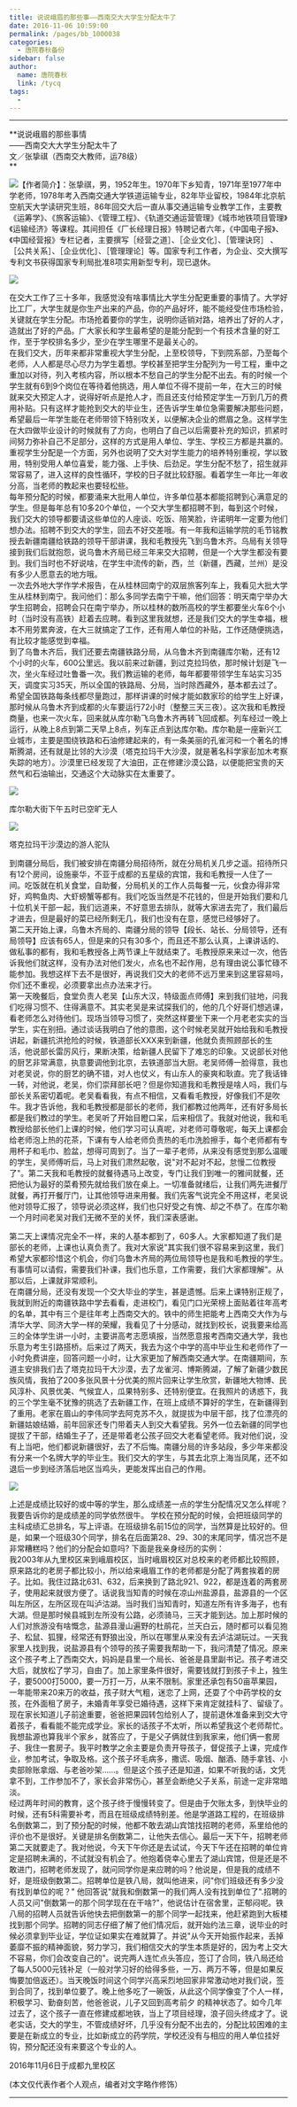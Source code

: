```yaml
---
title: 说说峨眉的那些事——西南交大大学生分配太牛了
date: 2016-11-06 10:59:00
permalink: /pages/bb_1000038
categories: 
  - 唐院春秋备份
sidebar: false
author: 
  name: 唐院春秋
  link: /tycq
tags: 
  - 
---
```


* * *

**说说峨眉的那些事情  
——西南交大大学生分配太牛了  
文／张挚祺（西南交大教师，运78级）  
**

  

![](/pic/img0.ph.126.net_7npUZLy3RXIVsrxyWAcSlQ==_6632067221768612895.jpg)【作者简介】：张挚祺，男，1952年生。1970年下乡知青，1971年至1977年中学老师，1978年考入西南交通大学铁道运输专业，82年毕业留校，1984年北京航空航天大学读研究生班，86年回交大后一直从事交通运输专业教学工作，主要教《运筹学》、《旅客运输》、《管理工程》、《轨道交通运营管理》《城市地铁项目管理》《运输经济》等课程。其间担任《厂长经理日报》特聘记者六年，《中国电子报》、《中国经营报》专栏记者，主要撰写［经营之道］、［企业文化］、［管理诀窍］
、［公共关系］、［企业优化］、［管理理论］等。国家专利工作者，为企业、交大撰写专利文书获得国家专利局批准8项实用新型专利，现已退休。  

![](/pic/img2.ph.126.net_lC4Vxjg6EERQXuYU8zH-3w==_6631595531283388205.gif)

在交大工作了三十多年，我感觉没有啥事情比大学生分配更重要的事情了。大学好比工厂，大学生就是你生产出来的产品，你的产品好坏，能不能经受住市场检验，关键就在学生分配。市场抢着要你的学生，说明你适销对路，培养出了好的人才，造就出了好的产品。广大家长和学生最希望的是能分配到一个有技术含量的好工作，至于学校排名多少，至少在学生哪里不是最关心的。  
在我们交大，历年来都非常重视大学生分配，上至校领导，下到院系部，乃至每个老师，人人都是尽心尽力为学生着想。学校甚至把学生分配列为一号工程，重中之重加以对待，列入考核内容，所以根本不愁自己的学生分配不出去。有的时候一个学生就有6到9个岗位在等待着他挑选，用人单位不得不提前一年，在大三的时候就来交大预定人才，说得好听点是抢人才，而且还支付给预定学生一万到几万的费用补贴。只有这样才能抢到交大的毕业生，还告诉学生单位急需要解决那些问题，希望最后一年学生能在老师带领下特别攻关，以便解决企业的燃眉之急。这样学生在大四做毕业设计的时候就有了方向，也明白了自己以后需要补充的知识，抓紧时间努力弥补自己不足部分，这样的方式是用人单位、学生、学校三方都是共赢的。重视学生分配是一个方面，另外也说明了交大对学生能力的培养特别重视，学以致用，特别受用人单位喜爱，能力强、上手快、后劲足。学生分配不愁了，招生就非常容易了，进入这样的良性循环，学校的日子就比较舒服。看着学生一年比一年收分高，当老师的教起来也要轻松些。  
每年预分配的时候，都要涌来大批用人单位，许多单位基本都能招聘到心满意足的学生。但是每年总有10多20个单位，一个交大学生都招聘不到，每到这个时候，我们交大的领导都要请这些单位的人座谈、吃饭、陪笑脸，许诺明年一定要为他们想办法。招聘不到交大的学生，回去不好交差哦。有一年我和运输学院的毛节铭教授去新疆南疆给铁路的领导干部讲课，我和毛教授先飞到乌鲁木齐。乌局有关领导接到我们后就抱怨，说乌鲁木齐局已经三年来交大招聘，但是一个大学生都没有要到。我们当时也不好说啥，在学生中流传的新，西，兰（新疆，西藏，兰州）是没有多少人愿意去的地方哦。  
一次去外地大学作学术报告，在从桂林回南宁的双层旅客列车上，我看见大批大学生从桂林到南宁。我问他们：那么多同学去南宁干嘛，他们回答：明天南宁举办大学生招聘会，招聘会只在南宁举办，所以桂林的数所高校的学生都要坐火车6个小时（当时没有高铁）赶着去应聘。看到这里我就想，还是我们交大的学生幸福，根本不用劳累奔波，在大三就搞定了工作，还有用人单位的补贴，工作还随便挑选，有比较才能感觉到幸福。  
到了乌鲁木齐后，我们还要去南疆铁路分局，从乌鲁木齐到南疆库尔勒，还有12个小时的火车，600公里远。我以前来过新疆，到过克拉玛依，那时候计划是飞一次，坐火车经过吐鲁番一次。我们教运输的老师，每年都要带领学生车站实习35天，调度实习35天，所以全国的铁路局、分局，当时除西藏外，基本都去过了。希望全国铁路每条线都尽量跑过，那样讲课的时候才能如数家珍的给学生上好课，那时候从乌鲁木齐到成都的火车要运行72小时（整整三天三夜）。这次我和毛教授商量，也来一次火车，回来就从库尔勒飞乌鲁木齐再转飞回成都。列车经过一晚上运行，从晚上8点到第二天早上8点，列车正点到达库尔勒。库尔勒是一座新兴工业城市，主要是围绕铁路和石油修建起来的，有一条美丽的孔雀河和一个著名的博斯腾湖，还有就是比邻的大沙漠（塔克拉玛干大沙漠，就是著名科学家彭加木考察失踪的地方）。沙漠里已经发现了大油田，正在修建沙漠公路，以便能把宝贵的天然气和石油输出，交通这个大动脉实在太重要了。  

![](/pic/img0.ph.126.net_MyvuwP0lPGbvDaHH20mEeg==_6632002350582564447.jpg)

库尔勒大街下午五时已空旷无人

![](/pic/img0.ph.126.net_2zMCyvK9eMpukatWGrZZXA==_6631739567306632983.jpg)

塔克拉玛干沙漠边的游人驼队

到南疆分局后，我们被安排在南疆分局招待所，就在分局机关几步之遥。招待所只有12个房间，设施豪华，不亚于成都的五星级的宾馆，我和毛教授一人住了一间。吃饭就在机关食堂，自助餐，分局机关的工作人员每餐一元，伙食办得非常好，鸡鸭鱼肉、大虾螃蟹等都有。我们吃饭当然是不花钱的，但是开始我们要和几十位机关干部一起，我们远道来，不好意思去排队，就等大家进去完了，我们最后才进去，但是最好的菜已经所剩无几，我们也没有在意，感觉已经够好了。  
第二天开始上课，乌鲁木齐局的、南疆分局的领导【段长、站长、分局领导，还有局领导】应该有65人，但是来的只有30多个，而且还不那么认真，上课讲话的、做私事的都有，我和毛教授各上两节课上午就结束了。毛教授原来来过一次，他告诉我他们就这样，没有办法对他们发火，点名也不起作用，总有理由说公事忙碌不能参加。我想这样下去不是很好，再说我们交大的老师不远万里来到这里容易吗，你们还不重视，必须要拿出点办法来才行。  
第一天晚餐后，食堂负责人老吴【山东大汉，特级面点师傅】来到我们驻地，问我们吃得习惯不、住得满意不。其实老吴是来试探我们的，他的几个好哥们想逃课，看老师怎么对待他们。现场当领导习惯了，突然这样要坐下来一个月老老实实的当学生，实在别扭。通过谈话我明白了他的意图，这个时候老吴就开始给我和毛教授讲起，新疆抗洪抢险的时候，铁道部长XXX来到新疆，他就负责照顾部长的生活，他说部长雷厉风行，果断决策，给新疆人民留下了难忘的印象。又说部长对他的厨艺非常满意，执意要调他到北京，去铁道部当大厨。老吴师傅一脸得意，我也对老吴说，你的厨艺的确不错，对人也仗义，有山东人的豪爽和耿直。完了我话锋一转，对他说，老吴，你们崇拜部长吧？但是你知道我和毛教授是啥人吗，我们与部长关系密切着呢。老吴看看我，有点不相信，又看看毛教授，好像我们不是吹牛。我才告诉他，我和毛教授都是部长的老师，我们都教过他两年，还有好多局长都是我们教过的学生。老吴听了开始目瞪口呆，后来相信了。我就对他说，我和毛教授给部长他们上课的时候，他们学习可认真呢，对老师可尊敬呢，每天上课都会给老师泡上热的花茶，下课有专人给老师负责热的毛巾洗脸擦手，每个老师都有专用杯子和毛巾、脸盆，想得可周到了。当了一辈子老师，从来没有感觉到那么温暖的学生，吴师傅听后，马上对我们肃然起敬，说"对不起对不起，怠慢二位教授了"。第二天我和毛教授的就餐待遇马上改变，专门让我们到唯一的雅间就餐，还把他认为最好的菜肴预先就给我们放在桌上。一切准备就绪后，让我们两先进餐厅就餐，再打开餐厅门，让其他领导进来用餐。我们先客气说完全不用这样，老吴说他对领导汇报了，领导说必须这样，我们也只好受之有愧、却之不恭了。在库尔勒一个月时间老吴对我们无微不至的关怀，我们深表感谢。

第二天上课情况完全不一样，来的人基本都到了，60多人。大家都知道了我们是部长的老师，上课也认真负责了。我对大家说"其实我们很不容易来到这里，我们希望大家都珍惜这个机会，你们乌鲁木齐局的两位局领导也是我和毛教授的学生。有事情可以请假，需要我们补课，我们也乐意，工作需要，我们大家都理解"。从那以后，上课就非常顺利。  
在南疆分局，还没有发现一个交大毕业的学生，甚是遗憾。后来上课特别正规了，我就到附近的南疆铁路中学去看看，走进校门，看见门口光荣榜上面贴着往年高考的名单，其中有三个是往年考上西南交大的。铁中的师生把能考上西南交大作为与清华大学、同济大学一样的荣耀，我看见了十分感动，就找到校长，说我要来给高三的全体学生讲一小时，主要讲高考志愿填报，当然愿意报考西南交通大学，我也乐意为考生引路搭桥。后来过了两天，我去为这个中学的高中毕业生和老师作了一小时免费讲座，回答问题一小时，让大家更加了解西南交通大学。在南疆期间，东道主安排我们去了塔克拉玛干大沙漠，去了龙雀河、博斯腾湖，了解了新疆少数民族风情，我拍了200多张风景十分优美的照片回来让学生欣赏，新疆地大物博、民风淳朴、风景优美、气候宜人，瓜果特别多、还特别便宜。在我照片的诱惑下，我的三个学生毫不犹豫的挑选了去新疆工作，在班上成绩不算好的学生，在新疆得到了重用。老家在眉山的李伟同学去阿克苏不久，就提拔为中层干部，找了位漂亮的新疆姑娘结婚，前年回家还专门带着夫人到交大看望我。另外一位去新疆的同学也提拔了干部，结婚生子了，还是带着老公孩子回交大老看望老师。我对他们说，没有上当吧，他们都说新疆很好，去了不后悔。南疆分局的许多站段，多少年来都没有分来一个名牌大学的毕业生。我们交大的学生，与其去北京上海当凤尾，还不如退后一步到经济落后地区当鸡头，更能发挥出自己的作用。

  

![](/pic/img2.ph.126.net__GH-uL-YEI-5Tnv3ZKkTvg==_6632114500768595093.jpg)

  
上述是成绩比较好的或中等的学生，那么成绩差一点的学生分配情况又怎么样呢？我要告诉你的是成绩差的同学依然很牛。
学校在预分配的时候，会把班级同学的主科成绩汇总排名，写上评语。在班级排名前15位的同学，当然算是比较好的。但是，如果一个班级30个同学，排名在后面第28、29、30的末尾同学，情况岂不是非常糟糕吗？他们的分配会如意吗?
下面是我亲身经历的实例：  
我2003年从九里校区来到峨眉校区，当时峨眉校区对总校来的老师都比较照顾，原来路北的老房子都比较小，所以给来峨眉工作的老师都是分配了两套挨着的房子。比如。我住过路北631、632，后来换到了路北921、922，都是连着的两套房子，使用起来就很方便了。话说我当知青的时候在凉山州盐源县，盐源县的一个区叫左所区，左所区现在叫泸沽湖。当时我们当知青时，知道左所有许多海子，也有大湖。但是那时候县城到左所没有公路，必须骑马，三天才能到达。加上那时候的人们对旅游没有啥慨念，盐源县漫山遍野的杜鹃花，兰天白云，随时都可以看见狍子、松鼠、狐狸，经常还有野狼出没，所以在哪里从来没有去泸沽湖玩过。一天我家里人找到我，说盐源县有个领导的孩子需要我帮助一下，我问清楚了情况。原来这个孩子考上了西南交大，妈妈是县里一个局长、爸爸是县里副书记。孩子考进交大后，就放松了学习，自由了。加上家里条件很好，需要钱就打到孩子卡上，独生子，要5000打5000，要一万打一万，从来不限制。家里还承包有50亩苹果园，一年能带来20来万的收益，孩子财大气粗，迷恋了上网，还耍了个中药学校的女孩，在外面租了房子，未婚青年享受已婚待遇，这样下来肯定就挂科了、留级了。现在家长知道儿子前途重要，爸爸把果园转包给别人了，提前退休准备来到交大守着孩子，看看能不能完成学业。家长的话孩子不太听，所以希望我这个老师帮忙。我想盐源也算我半个家乡，就答应了，于是父子俩就住到我家来，他们俩一套房子、我住一套房子。我平时教学之余主要是负责开导孩子，督促孩子上课，完成作业，参加考试，争取及格。这个孩子坏毛病多，撒谎、吸烟、酗酒、随手拿钱、小卖部赊账拿烟、与老爸吵架……。但是这个孩子还是知道，如果不听我的话，文凭拿不到，工作参加不了，家长会非常伤心，甚至会断绝父子关系，前途一定非常暗淡。  
经过两年时间的教育，这个孩子终于慢慢转变了。但是由于欠账太多，到快毕业的时候，还有5科需要补考，而且在班级成绩特别差。他是学道路工程的，在班级排名倒数第二，到了预分配的时候，他都不敢去湖山宾馆找招聘的老师，系里给他的评价也不是很好。关键是排名倒数第二，让他失去信心。最后一天下午，招聘老师第二天就要走了。我对他说，今天下午你还是去试试，今天下午还在招聘的单位肯定是招聘未满的，不试就没有机会了。他抱着侥幸心里去了湖山宾馆，但是还是不敢进门，招聘老师发现了，就问同学你是来应聘的吗？他说是，但是我的成绩不好，是班级倒数第二。招聘单位是铁八局，就叫他进来，问"你们班级还有多少没有找到单位的呢？"
他回答说"就我和倒数第一的我们两人没有找到单位了".招聘的人员又问"倒数第一的那个同学现在在干啥?"，他说估计在宿舍里，正郁闷呢。铁八局的招聘人员就告诉他快去把倒数第一的那个同学一起找来，他赶紧跑到大板楼找到那个同学。招聘的同志仔细了解了他们情况后，就开始约法三章，说毕业的时候必须拿到毕业证，学位证如果实在难就算了。并说"从今天开始振作起来，丢掉萎靡不振的精神面貌，努力学习，我们相信交大的学生本质是好的，因为考上交大不容易，你们会改变自己的"。说完两人连忙点头答应，签订了合同，铁八局还给了每人5000元钱补足（一般对学习好的给得多些，一万、两万不等，但是如果反悔要加倍返还）。当天晚饭时间这个同学兴高采烈地回家非常激动地对我们说，签到合同了，找到单位要了。晚上他多吃了一碗饭，从此这个同学像变了个人一样，积极学习、勤奋刻苦，他爸爸说，儿子又回到高考前夕
的精神状态了。如今几年过去了，这个孩子一直在修建成都地铁，当上了项目经理，浪子回头终成才了。说老实话，交大的学生，不管成绩好坏，几乎没有分配不出去的，分配比较困难的主要是在新成立的专业，比如新成立的药学院，学校还没有与相应的用人单位挂好钩，预分配还没有来要这个专业的人。  
  
2016年11月6日于成都九里校区

  

(本文仅代表作者个人观点，编者对文字略作修饰）  
  
---